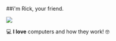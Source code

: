 ##i'm Rick, your friend.

<img src="https://upload.wikimedia.org/wikipedia/commons/thumb/6/6b/WhatsApp.svg/479px-WhatsApp.svg.png">

:computer: **I love** computers and how they work! 🤓


